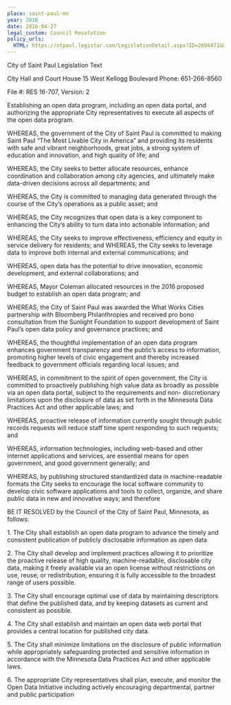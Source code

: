 ```yaml
---
place: saint-paul-mn
year: 2016
date: 2016-04-27
legal_custom: Council Resolution
policy_urls:
  HTML: https://stpaul.legistar.com/LegislationDetail.aspx?ID=2694471&GUID=B20D0CAD-629F-432E-8396-250E17D0A04B&Options=ID%7CText%7C&Search=open+data&FullText=1
---
```


<p>City of Saint Paul Legislation Text                  </p>
<p>City Hall and Court House 15 West Kellogg Boulevard Phone: 651-266-8560         </p>
<p>File #: RES 16-707, Version: 2</p>
<p>Establishing an open data program, including an open data portal, and authorizing the appropriate City representatives to execute all aspects of the open data program.</p>
<p>WHEREAS, the government of the City of Saint Paul is committed to making Saint Paul “The Most Livable City in America” and providing its residents with safe and vibrant neighborhoods, great jobs, a strong system of education and innovation, and high quality of life; and</p>
<p>WHEREAS, the City seeks to better allocate resources, enhance coordination and collaboration among city agencies, and ultimately make data-driven decisions across all departments; and</p>
<p>WHEREAS, the City is committed to managing data generated through the course of the City’s operations as a public asset; and</p>
<p>WHEREAS, the City recognizes that open data is a key component to enhancing the City’s ability to turn data into actionable information; and</p>
<p>WHEREAS, the City seeks to improve effectiveness, efficiency and equity in service delivery for residents; and WHEREAS, the City seeks to leverage data to improve both internal and external communications; and</p>
<p>WHEREAS, open data has the potential to drive innovation, economic development, and external collaborations; and</p>
<p>WHEREAS, Mayor Coleman allocated resources in the 2016 proposed budget to establish an open data program; and</p>
<p>WHEREAS, the City of Saint Paul was awarded the What Works Cities partnership with Bloomberg Philanthropies and received pro bono consultation from the Sunlight Foundation to support development of Saint Paul’s open data policy and governance practices; and</p>
<p>WHEREAS, the thoughtful implementation of an open data program enhances government transparency and the public’s access to information, promoting higher levels of civic engagement and thereby increased feedback to government officials regarding local issues; and</p>
<p>WHEREAS, in commitment to the spirit of open government, the City is committed to proactively publishing high value data as broadly as possible via an open data portal, subject to the requirements and non- discretionary limitations upon the disclosure of data as set forth in the Minnesota Data Practices Act and other applicable laws; and</p>
<p>WHEREAS, proactive release of information currently sought through public records requests will reduce staff time spent responding to such requests; and</p>
<p>WHEREAS, information technologies, including web-based and other internet applications and services, are essential means for open government, and good government generally; and  </p>
<p>WHEREAS, by publishing structured standardized data in machine-readable formats the City seeks to encourage the local software community to develop civic software applications and tools to collect, organize, and share public data in new and innovative ways; and therefore</p>
<p>BE IT RESOLVED by the Council of the City of Saint Paul, Minnesota, as follows:</p>
<p>1. The City shall establish an open data program to advance the timely and consistent publication of publicly disclosable information as open data</p>
<p>2. The City shall develop and implement practices allowing it to prioritize the proactive release of high quality, machine-readable, disclosable city data, making it freely available via an open license without restrictions on use, reuse, or redistribution, ensuring it is fully accessible to the broadest range of users possible.</p>
<p>3. The City shall encourage optimal use of data by maintaining descriptors that define the published data, and by keeping datasets as current and consistent as possible. </p>
<p>4. The City shall establish and maintain an open data web portal that provides a central location for published city data.</p>
<p>5. The City shall minimize limitations on the disclosure of public information while appropriately safeguarding protected and sensitive information in accordance with the Minnesota Data Practices Act and other applicable laws.        </p>
<p>6. The appropriate City representatives shall plan, execute, and monitor the Open Data Initiative including actively encouraging departmental, partner and public participation</p>
